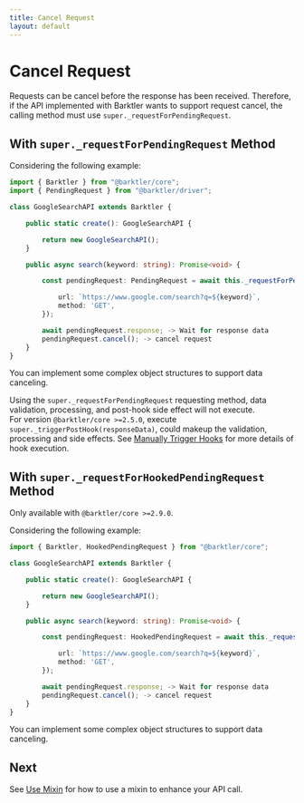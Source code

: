 ```yaml
---
title: Cancel Request
layout: default
---
```


# Cancel Request

Requests can be cancel before the response has been received. Therefore, if the API implemented with Barktler wants to support request cancel, the calling method must use `super._requestForPendingRequest`.

## With `super._requestForPendingRequest` Method

Considering the following example:

```ts
import { Barktler } from "@barktler/core";
import { PendingRequest } from "@barktler/driver";

class GoogleSearchAPI extends Barktler {

    public static create(): GoogleSearchAPI {

        return new GoogleSearchAPI();
    }

    public async search(keyword: string): Promise<void> {

        const pendingRequest: PendingRequest = await this._requestForPendingRequest({

            url: `https://www.google.com/search?q=${keyword}`,
            method: 'GET',
        });

        await pendingRequest.response; -> Wait for response data
        pendingRequest.cancel(); -> cancel request
    }
}
```

You can implement some complex object structures to support data canceling.

Using the `super._requestForPendingRequest` requesting method, data validation, processing, and post-hook side effect will not execute.  
For version `@barktler/core >=2.5.0`, execute `super._triggerPostHook(responseData)`, could makeup the validation, processing and side effects. See [Manually Trigger Hooks](../document/manually-trigger-hooks) for more details of hook execution.

## With `super._requestForHookedPendingRequest` Method

Only available with `@barktler/core >=2.9.0`.

Considering the following example:

```ts
import { Barktler, HookedPendingRequest } from "@barktler/core";

class GoogleSearchAPI extends Barktler {

    public static create(): GoogleSearchAPI {

        return new GoogleSearchAPI();
    }

    public async search(keyword: string): Promise<void> {

        const pendingRequest: HookedPendingRequest = await this._requestForHookedPendingRequest({

            url: `https://www.google.com/search?q=${keyword}`,
            method: 'GET',
        });

        await pendingRequest.response; -> Wait for response data
        pendingRequest.cancel(); -> cancel request
    }
}
```

You can implement some complex object structures to support data canceling.

## Next

See [Use Mixin](./use-mixin) for how to use a mixin to enhance your API call.
